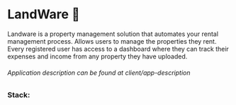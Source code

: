 # LandWare :house_with_garden:

Landware is a property management solution that automates your rental management process. Allows users to manage the properties they rent. Every registered user has access to a dashboard where they can track their expenses and income from any property they have uploaded.

###### Application description can be found at client/app-description 

### Stack:
